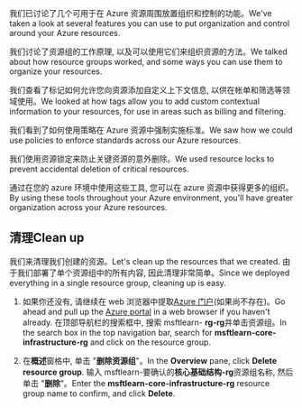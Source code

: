 <span data-ttu-id="962d8-101">我们已讨论了几个可用于在 Azure 资源周围放置组织和控制的功能。</span><span class="sxs-lookup"><span data-stu-id="962d8-101">We've taken a look at several features you can use to put organization and control around your Azure resources.</span></span>

<span data-ttu-id="962d8-102">我们讨论了资源组的工作原理, 以及可以使用它们来组织资源的方法。</span><span class="sxs-lookup"><span data-stu-id="962d8-102">We talked about how resource groups worked, and some ways you can use them to organize your resources.</span></span>

<span data-ttu-id="962d8-103">我们查看了标记如何允许您向资源添加自定义上下文信息, 以供在帐单和筛选等领域使用。</span><span class="sxs-lookup"><span data-stu-id="962d8-103">We looked at how tags allow you to add custom contextual information to your resources, for use in areas such as billing and filtering.</span></span>

<span data-ttu-id="962d8-104">我们看到了如何使用策略在 Azure 资源中强制实施标准。</span><span class="sxs-lookup"><span data-stu-id="962d8-104">We saw how we could use policies to enforce standards across our Azure resources.</span></span>

<span data-ttu-id="962d8-105">我们使用资源锁定来防止关键资源的意外删除。</span><span class="sxs-lookup"><span data-stu-id="962d8-105">We used resource locks to prevent accidental deletion of critical resources.</span></span>

<span data-ttu-id="962d8-106">通过在您的 azure 环境中使用这些工具, 您可以在 azure 资源中获得更多的组织。</span><span class="sxs-lookup"><span data-stu-id="962d8-106">By using these tools throughout your Azure environment, you'll have greater organization across your Azure resources.</span></span>

## <a name="clean-up"></a><span data-ttu-id="962d8-107">清理</span><span class="sxs-lookup"><span data-stu-id="962d8-107">Clean up</span></span>

<span data-ttu-id="962d8-108">我们来清理我们创建的资源。</span><span class="sxs-lookup"><span data-stu-id="962d8-108">Let's clean up the resources that we created.</span></span> <span data-ttu-id="962d8-109">由于我们部署了单个资源组中的所有内容, 因此清理非常简单。</span><span class="sxs-lookup"><span data-stu-id="962d8-109">Since we deployed everything in a single resource group, cleaning up is easy.</span></span>

1. <span data-ttu-id="962d8-110">如果你还没有, 请继续在 web 浏览器中提取[Azure 门户](https://portal.azure.com/?azure-portal=true)(如果尚不存在)。</span><span class="sxs-lookup"><span data-stu-id="962d8-110">Go ahead and pull up the [Azure portal](https://portal.azure.com/?azure-portal=true) in a web browser if you haven't already.</span></span> <span data-ttu-id="962d8-111">在顶部导航栏的搜索框中, 搜索 msftlearn- **rg-rg**并单击资源组。</span><span class="sxs-lookup"><span data-stu-id="962d8-111">In the search box in the top navigation bar, search for **msftlearn-core-infrastructure-rg** and click on the resource group.</span></span>

1. <span data-ttu-id="962d8-112">在**概述**窗格中, 单击 "**删除资源组**"。</span><span class="sxs-lookup"><span data-stu-id="962d8-112">In the **Overview** pane, click **Delete resource group**.</span></span> <span data-ttu-id="962d8-113">输入 msftlearn-要确认的**核心基础结构-rg**资源组名称, 然后单击 "**删除**"。</span><span class="sxs-lookup"><span data-stu-id="962d8-113">Enter the **msftlearn-core-infrastructure-rg** resource group name to confirm, and click **Delete**.</span></span>
